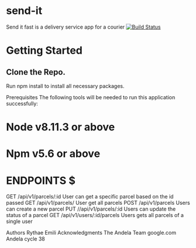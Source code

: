 

# send-it #
Send it fast is a delivery service app for a courier
[![Build Status](https://travis-ci.org/Rythae/send-it.svg?branch=develop)](https://travis-ci.org/Rythae/send-it)

# **Getting Started** #
## **Clone the Repo.** ##
Run npm install to install all necessary packages.

Prerequisites
The following tools will be needed to run this application successfully:

# Node v8.11.3 or above #
# Npm v5.6 or above #

# ENDPOINTS $

GET /api/v1/parcels/:id User can get a specific parcel based on the id passed
GET /api/v1/parcels/ User get all parcels 
POST /api/v1/parcels Users can create a new parcel
PUT //api/v1/parcels/:id Users can update the status of a parcel
GET /api/v1/users/:id/parcels Users gets all parcels of a single user


Authors
Rythae Emili
Acknowledgments
The Andela Team
google.com
Andela cycle 38

